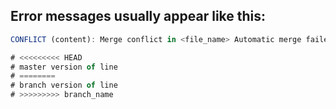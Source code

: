 ## Error messages usually appear like this:
```script.js
CONFLICT (content): Merge conflict in <file_name> Automatic merge failed; fix conflicts and then commit the result.

```
```script.js
# <<<<<<<<< HEAD
# master version of line 
# ========
# branch version of line
# >>>>>>>>> branch_name

```
